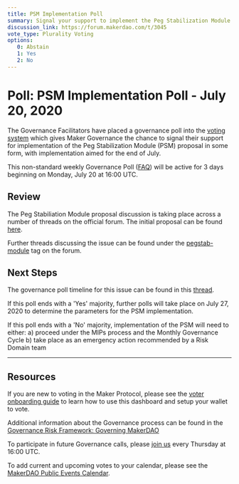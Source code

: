 ```yaml
---
title: PSM Implementation Poll
summary: Signal your support to implement the Peg Stabilization Module proposal in some form, targeting implementation at the end of July.
discussion_link: https://forum.makerdao.com/t/3045
vote_type: Plurality Voting
options:
   0: Abstain
   1: Yes
   2: No
---
```

# Poll: PSM Implementation Poll - July 20, 2020

The Governance Facilitators have placed a governance poll into the [voting system](https://vote.makerdao.com/polling) which gives Maker Governance the chance to signal their support for implementation of the Peg Stabilization Module (PSM) proposal in some form, with implementation aimed for the end of July.

This non-standard weekly Governance Poll ([FAQ](https://community-development.makerdao.com/makerdao-mcd-faqs/faqs#governance)) will be active for 3 days beginning on Monday, July 20 at 16:00 UTC.

## Review

The Peg Stabiliation Module proposal discussion is taking place across a number of threads on the official forum. The initial proposal can be found [here](https://forum.makerdao.com/t/3045). 

Further threads discussing the issue can be found under the [pegstab-module](https://forum.makerdao.com/tag/pegstab-module) tag on the forum.

## Next Steps

The governance poll timeline for this issue can be found in this [thread](https://forum.makerdao.com/t/3204). 

If this poll ends with a 'Yes' majority, further polls will take place on July 27, 2020 to determine the parameters for the PSM implementation.

If this poll ends with a 'No' majority, implementation of the PSM will need to either:
a) proceed under the MIPs process and the Monthly Governance Cycle
b) take place as an emergency action recommended by a Risk Domain team

---

## Resources

If you are new to voting in the Maker Protocol, please see the [voter onboarding guide](https://community-development.makerdao.com/onboarding/voter-onboarding) to learn how to use this dashboard and setup your wallet to vote.

Additional information about the Governance process can be found in the [Governance Risk Framework: Governing MakerDAO](https://community-development.makerdao.com/governance/governance-risk-framework)

To participate in future Governance calls, please [join us](https://community-development.makerdao.com/governance/governance-and-risk-meetings) every Thursday at 16:00 UTC.

To add current and upcoming votes to your calendar, please see the [MakerDAO Public Events Calendar](https://calendar.google.com/calendar/embed?src=makerdao.com_3efhm2ghipksegl009ktniomdk%40group.calendar.google.com&ctz=America%2FLos_Angeles).

